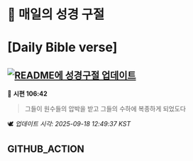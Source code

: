 # 🙏 매일의 성경 구절
# [Daily Bible verse]
## [![README에 성경구절 업데이트](https://github.com/DONGSUKA/first_test/actions/workflows/update-readme-bible.yml/badge.svg)](https://github.com/DONGSUKA/first_test/actions/workflows/update-readme-bible.yml)
<!-- START_BIBLE_VERSE -->
📖 **시편 106:42**
> 그들이 원수들의 압박을 받고 그들의 수하에 복종하게 되었도다

🕊️ _업데이트 시각: 2025-09-18 12:49:37 KST_
  <!-- END_BIBLE_VERSE -->
## GITHUB_ACTION
